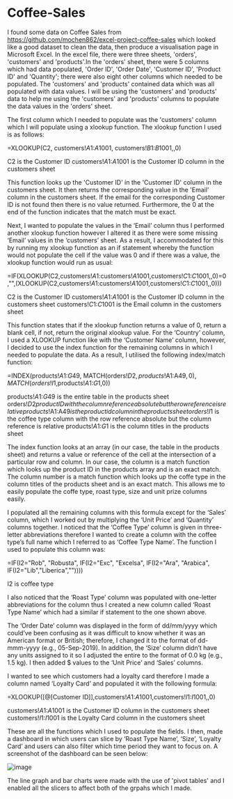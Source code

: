 # Coffee-Sales

I found some data on Coffee Sales from https://github.com/mochen862/excel-project-coffee-sales which looked like a good dataset to clean the data, then produce a visualisation page in Microsoft Excel. In the excel file, there were three sheets, 'orders', 'customers' and 'products'.In the 
'orders' sheet, there were 5 columns which had data populated, 'Order ID', 'Order Date', 'Customer ID', 'Product ID' and 'Quantity'; there were also eight other columns which needed to be populated. The 'customers' and 'products' contained data which was all populated with data values. I will be using the 'customers' and 'products' data to help me using the 'customers' and 'products' columns to populate the data values in the 'orders' sheet. 

The first column which I needed to populate was the 'customers' column which I will populate using a xlookup function. The xlookup function I used is as follows:

=XLOOKUP(C2, customers!$A$1:$A$1001, customers!$B$1:$B$1001,,0) 

C2 is the Customer ID
customers!$A$1:$A$1001 is the Customer ID column in the customers sheet

This function looks up the 'Customer ID' in the  'Customer ID' column in the customers sheet. It then returns the corresponding value in the 'Email' column in the customers sheet. If the email for the corresponding Customer ID is not found then there is no value returned. Furthermore, the 0 at the end of the function indicates that the match must be exact.

Next, I wanted to populate the values in the ‘Email’ column thus I performed another xlookup function however I altered it as there were some missing ‘Email’ values in the ‘customers’ sheet. As a result, I accommodated for this by running my xlookup function as an if statement whereby the function would not populate the cell if the value was 0 and if there was a value, the xlookup function would run as usual:

=IF(XLOOKUP(C2,customers!$A$1:customers!$A$1001,customers!$C$1:$C$1001,,0)=0,"",(XLOOKUP(C2,customers!$A$1:customers!$A$1001,customers!$C$1:$C$1001,,0)))

C2 is the Customer ID
customers!$A$1:$A$1001 is the Customer ID column in the customers sheet
customers!$C$1:$C$1001 is the Email column in the customers sheet

This function states that if the xlookup function returns a value of 0, return a blank cell, if not, return the original xlookup value.
For the ‘Country’ column, I used a XLOOKUP function like with the ‘Customer Name’ column, however, I decided to use the index function for the remaining columns in which I needed to populate the data. As a result, I utilised the following index/match function:

=INDEX(products!$A$1:$G$49, MATCH(orders!$D2,products!$A$1:$A$49,0), MATCH(orders!I$1,products!$A$1:$G$1,0))

products!$A$1:$G$49 is the entire table in the products sheet
orders!$D2 product ID with the column reference absolute but the row reference is relative
products!$A$1:$A$49 is the product id column in the products sheet
orders!I$1 is the coffee type column with the row reference absolute but the column reference is relative
products!$A$1:$G$1 is the column titles in the products sheet

The index function looks at an array (in our case, the table in the products sheet) and returns a value or reference of the cell at the intersection of a particular row and column. In our case, the column is a match function which looks up the product ID in the products array and is an exact match. The column number is a match function which looks up the coffe type in the column titles of the products sheet and is an exact match. This allows me to easily populate the coffe type, roast type, size and unit prize columns easily.  

I populated all the remaining columns with this formula except for the ‘Sales’ column, which I worked out by multiplying the ‘Unit Price’ and ‘Quantity’ columns together.
I noticed that the ‘Coffee Type’ column is given in three-letter abbreviations therefore I wanted to create a column with the coffee type’s full name which I referred to as ‘Coffee Type Name’. The function I used to populate this column was:

=IF(I2="Rob", "Robusta", IF(I2="Exc", "Excelsa", IF(I2="Ara", "Arabica", IF(I2="Lib","Liberica",""))))

I2 is coffee type

I also noticed that the ‘Roast Type’ column was populated with one-letter abbreviations for the column thus I created a new column called ‘Roast Type Name’ which had a similar if statement to the one shown above.

The ‘Order Date’ column was displayed in the form of dd/mm/yyyy which could’ve been confusing as it was difficult to know whether it was an American format or British; therefore, I changed it to the format of dd-mmm-yyyy (e.g., 05-Sep-2019). In addition, the ‘Size’ column didn’t have 
any units assigned to it so I adjusted the entire to the format of  0.0 kg (e.g., 1.5 kg). I then added $ values to the ‘Unit Price’ and ‘Sales’ columns. 

I wanted to see which customers had a loyalty card therefore I made a column named ‘Loyalty Card’ and populated it with the following formula:

=XLOOKUP([@[Customer ID]],customers!$A$1:$A$1001,customers!$I$1:$I$1001,,0)

customers!$A$1:$A$1001 is the Customer ID column in the customers sheet
customers!$I$1:$I$1001 is the Loyalty Card column in the customers sheet


These are all the functions which I used to populate the fields. I then, made a dashboard in which users can slice by ‘Roast Type Name’, ‘Size’, ‘Loyalty Card’ and users can also filter which time period they want to focus on. A screenshot of the dashboard can be seen below:

![image](https://github.com/AdamH489/Coffee-Sales/assets/122322345/4a870bf8-259f-48a8-bc50-4ef160475fb1)

The line graph and bar charts were made with the use of 'pivot tables' and I enabled all the slicers to affect both of the grpahs which I made. 

